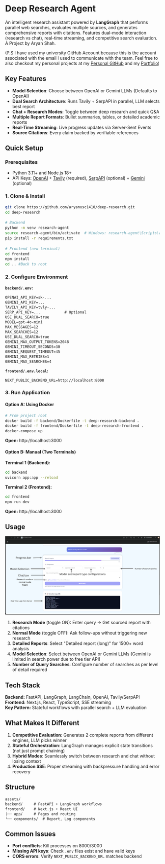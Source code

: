 # Deep Research Agent

An intelligent research assistant powered by **LangGraph** that performs parallel web searches, evaluates multiple sources, and generates comprehensive reports with citations. Features dual-mode interaction (research vs chat), real-time streaming, and competitive search evaluation. A Project by Aryan Shah.

(P.S I have used my university GitHub Account because this is the account associated with the email I used to communicate with the team. Feel free to also checkout my personal projects at my [Personal GitHub](https://github.com/aryan1410) and my [Portfolio](https://www.aryanshah1410.com))

## Key Features

- **Model Selection**: Choose between OpenAI or Gemini LLMs (Defaults to OpenAI)
- **Dual Search Architecture**: Runs Tavily + SerpAPI in parallel, LLM selects best report
- **Chat + Research Modes**: Toggle between deep research and quick Q&A
- **Multiple Report Formats**: Bullet summaries, tables, or detailed academic reports
- **Real-Time Streaming**: Live progress updates via Server-Sent Events
- **Source Citations**: Every claim backed by verifiable references

## Quick Setup

### Prerequisites

- Python 3.11+ and Node.js 18+
- API Keys: [OpenAI](https://platform.openai.com/api-keys) + [Tavily](https://tavily.com) (required), [SerpAPI](https://serpapi.com) (optional) + [Gemini](https://www.google.com/aclk?sa=L&ai=DChsSEwiWnZbvx8GQAxVhJ0QIHWvoArIYACICCAEQABoCZHo&ae=2&co=1&ase=2&gclid=CjwKCAjwjffHBhBuEiwAKMb8pN7kTxPxi3EM-QBHHWEQaAFI-yKTcmr60MSdlMDZcnGpKYD5T_UXQhoC-0MQAvD_BwE&ei=L-v9aJvcGtLAkPIP2_Gp8Q0&cid=CAASlwHkaK9ycQqNyIDF76RK4HstumkfN4RjBSlmb9GbujOyu1se1xjmT1L5WMOI1omD9ZZkBLBZKV29hquWEu6J5mdeZsN1AbX39M_SED2ny0nZXpoKFgrHEdLey66XyVlFnlj8jiF398KGoo7EYGfB3D3ZDuWO7zNpROHapd2lpE8LrgNbfSllSOvMS8w0QkresIeWimsPIJd3&cce=2&category=acrcp_v1_71&sig=AOD64_3aFI6UHXFnMvX350wsXDCj5Ymzyw&q&sqi=2&nis=4&adurl&ved=2ahUKEwjbr5Lvx8GQAxVSIEQIHdt4Kt4Q0Qx6BAgMEAE) (optional)

### 1. Clone & Install

```bash
git clone https://github.com/aryanusc1410/deep-research.git
cd deep-research

# Backend
python -m venv research-agent
source research-agent/bin/activate  # Windows: research-agent\Scripts\activate
pip install -r requirements.txt

# Frontend (new terminal)
cd frontend
npm install
cd .. #Back to root
```

### 2. Configure Environment

**`backend/.env`:**

```env
OPENAI_API_KEY=sk-...
GEMINI_API_KEY=...
TAVILY_API_KEY=tvly-...
SERP_API_KEY=...           # Optional
USE_DUAL_SEARCH=true
MODEL=gpt-4o-mini
MAX_MESSAGES=12
MAX_SEARCHES=12
USE_DUAL_SEARCH=true
GEMINI_MAX_OUTPUT_TOKENS=2048
GEMINI_TIMEOUT_SECONDS=30
GEMINI_REQUEST_TIMEOUT=45
GEMINI_MAX_RETRIES=1
GEMINI_MAX_SEARCHES=4
```

**`frontend/.env.local`:**

```env
NEXT_PUBLIC_BACKEND_URL=http://localhost:8000
```

### 3. Run Application

#### Option A: Using Docker

```bash
# From project root
docker build -f backend/Dockerfile -t deep-research-backend .
docker build -f frontend/Dockerfile -t deep-research-frontend .
docker-compose up
```

**Open:** http://localhost:3000

#### Option B: Manual (Two Terminals)

**Terminal 1 (Backend):**

```bash
cd backend
uvicorn app:app --reload
```

**Terminal 2 (Frontend):**

```bash
cd frontend
npm run dev
```

**Open:** http://localhost:3000

## Usage

![Display](assets/usage_guide.png)

1. **Research Mode** (toggle ON): Enter query → Get sourced report with citations
2. **Normal Mode** (toggle OFF): Ask follow-ups without triggering new research
3. **Detailed Reports**: Select "Detailed report (long)" for 1500+ word analysis
4. **Model Selection**: Select between OpenAI or Gemini LLMs (Gemini is limited in search power due to free tier API)
5. **Number of Query Searches**: Configure number of searches as per level of detail required

## Tech Stack

**Backend:** FastAPI, LangGraph, LangChain, OpenAI, Tavily/SerpAPI  
**Frontend:** Next.js, React, TypeScript, SSE streaming  
**Key Pattern:** Stateful workflows with parallel search + LLM evaluation

## What Makes It Different

1. **Competitive Evaluation**: Generates 2 complete reports from different engines, LLM picks winner
2. **Stateful Orchestration**: LangGraph manages explicit state transitions (not just prompt chaining)
3. **Hybrid Modes**: Seamlessly switch between research and chat without losing context
4. **Production SSE**: Proper streaming with backpressure handling and error recovery

## Structure

```
assets/
backend/     # FastAPI + LangGraph workflows
frontend/    # Next.js + React UI
├── app/     # Pages and routing
└── components/  # Report, Log components
```

## Common Issues

- **Port conflicts**: Kill processes on 8000/3000
- **Missing API keys**: Check `.env` files exist and have valid keys
- **CORS errors**: Verify `NEXT_PUBLIC_BACKEND_URL` matches backend
